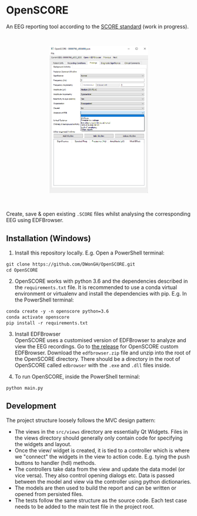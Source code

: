 # OpenSCORE
An EEG reporting tool according to the [SCORE standard](https://www.sciencedirect.com/science/article/pii/S1388245717309069) (work in progress).

<br>
<p align="center">
  <img height="400" src="OpenSCORE.png">
</p>
<br>

Create, save & open existing ```.SCORE``` files whilst analysing the corresponding EEG using EDFBrowser.

## Installation (Windows)

1. Install this repository locally. E.g. Open a PowerShell terminal:
```shell script
git clone https://github.com/DWonGH/OpenSCORE.git
cd OpenSCORE
```

2. OpenSCORE works with python 3.6 and the dependencies described in the ```requirements.txt``` file. It 
is recommended to use a conda virtual environment or virtualenv and install the dependencies with pip. 
E.g. In the PowerShell terminal:
```shell script
conda create -y -n openscore python=3.6
conda activate openscore
pip install -r requirements.txt
```

3. Install EDFBrowser  
OpenSCORE uses a customised version of EDFBrowser to analyze and view the EEG recordings. Go to [the release](https://github.com/d3-worgan/edfbrowser/releases/tag/v2.0)
for OpenSCORE custom EDFBrowser. Download the ```edfbrowser.zip``` file and unzip into the root of the OpenSCORE directory.
There should be a directory in the root of OpenSCORE called ```edbrowser``` with the ```.exe``` and ```.dll``` files inside.

4. To run OpenSCORE, inside the PowerShell terminal:
```shell script
python main.py
```

## Development
The project structure loosely follows the MVC design pattern:
- The views in the ```src/views``` directory are essentially Qt Widgets. 
Files in the views directory should generally only contain code for specifying the 
widgets and layout.
- Once the view/ widget is created, it is tied to a controller which is where we
"connect" the widgets in the view to action code. E.g. tying the push
buttons to handler (hdl) methods.
- The controllers take data from the view and update the data model (or vice
versa). They also control opening dialogs etc. Data is passed between the model and view via
the controller using python dictionaries.
- The models are then used to build the report and can be written or opened
from persisted files.
- The tests follow the same structure as the source code. Each test case needs
to be added to the main test file in the project root.
